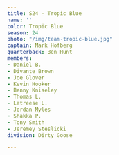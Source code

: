 ```yaml
---
title: S24 - Tropic Blue
name: ''
color: Tropic Blue
season: 24
photo: "/img/team-tropic-blue.jpg"
captain: Mark Hofberg
quarterback: Ben Hunt
members:
- Daniel B.
- Divante Brown
- Joe Glover
- Kevin Hooker
- Benny Kniseley
- Thomas L.
- Latreese L.
- Jordan Myles
- Shakka P.
- Tony Smith
- Jeremey Steslicki
division: Dirty Goose

---
```

